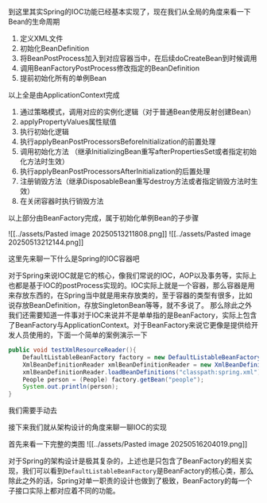 到这里其实Spring的IOC功能已经基本实现了，现在我们从全局的角度来看一下Bean的生命周期

1. 定义XML文件
2. 初始化BeanDefinition
3. 将BeanPostProcess加入到对应容器当中，在后续doCreateBean到时候调用
4. 调用BeanFactoryPostProcess修改指定的BeanDefinition
5. 提前初始化所有的单例Bean

以上全是由ApplicationContext完成

1. 通过策略模式，调用对应的实例化逻辑（对于普通Bean使用反射创建Bean）
2. applyPropertyValues属性赋值
3. 执行初始化逻辑
4. 执行applyBeanPostProcessorsBeforeInitialization的前置处理
5. 调用初始化方法 （继承InitializingBean重写afterPropertiesSet或者指定初始化方法时生效）
6. 执行applyBeanPostProcessorsAfterInitialization的后置处理
7. 注册销毁方法（继承DisposableBean重写destroy方法或者指定销毁方法时生效）
8. 在关闭容器时执行销毁方法

以上部分由BeanFactory完成，属于初始化单例Bean的子步骤

![[../assets/Pasted image 20250513211808.png]]
![[../assets/Pasted image 20250513212144.png]]


这里先来聊一下什么是Spring的IOC容器吧

对于Spring来说IOC就是它的核心，像我们常说的IOC，AOP以及事务等，实际上也都是基于IOC的postProcess实现的。IOC实际上就是一个容器，那么容器是用来存放东西的，在Spring当中就是用来存放类的，至于容器的类型有很多，比如说存放BeanDefinition，存放SingletonBean等等，就不多说了。
那么除此之外我们还需要知道一件事对于IOC来说并不是单单指的是BeanFactory，实际上包含了BeanFactory与ApplicationContext。对于BeanFactory来说它更像是提供给开发人员使用的，下面一个简单的案例演示一下

```java
public void testXmlResourceReader(){  
    DefaultListableBeanFactory factory = new DefaultListableBeanFactory();  
    XmlBeanDefinitionReader xmlBeanDefinitionReader = new XmlBeanDefinitionReader(factory);  
    xmlBeanDefinitionReader.loadBeanDefinitions("classpath:spring.xml");  
    People person = (People) factory.getBean("people");  
    System.out.println(person);  
}
```

我们需要手动去


接下来我们就从架构设计的角度来聊一聊IOC的实现

首先来看一下完整的类图
![[../assets/Pasted image 20250516204019.png]]

对于Spring的架构设计是极其复杂的，上述也是只包含了BeanFactory的相关实现，我们可以看到`DefaultListableBeanFactory`是BeanFactory的核心类，那么除此之外的话，Spring对单一职责的设计也做到了极致，BeanFactory的每一个子接口实际上都对应着不同的功能。

